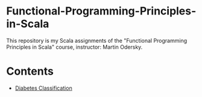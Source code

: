 # Functional-Programming-Principles-in-Scala

This repository is my Scala assignments of the "Functional Programming Principles in Scala" course, instructor: Martin Odersky. 

# Contents
- [Diabetes Classification](https://github.com/SheikhBahman/Applied-Machine-Learning/tree/master/Diabetes%20Classification)

